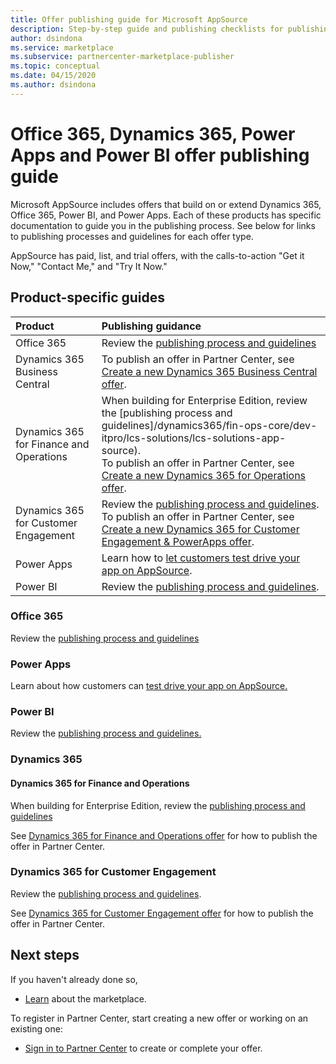 ```yaml
---
title: Offer publishing guide for Microsoft AppSource
description: Step-by-step guide and publishing checklists for publishing apps to Microsoft AppSource for Office 365, Dynamics 365, Power BI, and Power Apps
author: dsindona
ms.service: marketplace
ms.subservice: partnercenter-marketplace-publisher
ms.topic: conceptual
ms.date: 04/15/2020
ms.author: dsindona
---
```


# Office 365, Dynamics 365, Power Apps and Power BI offer publishing guide

Microsoft AppSource includes offers that build on or extend Dynamics 365, Office 365, Power BI, and Power Apps. Each of these products has specific documentation to guide you in the publishing process. See below for links to publishing processes and guidelines for each offer type.

AppSource has paid, list, and trial offers, with the calls-to-action "Get it Now," "Contact Me," and "Try It Now."

## Product-specific guides

| **Product**    | **Publishing guidance**  |
| :------------------- | :-------------------|
| Office 365 | Review the [publishing process and guidelines](/office/dev/store/submit-to-appsource-via-partner-center) |
| Dynamics 365 Business Central | To publish an offer in Partner Center, see [Create a new Dynamics 365 Business Central offer](./partner-center-portal/create-new-business-central-offer.md). |
| Dynamics 365 for Finance and Operations | When building for Enterprise Edition, review the [publishing process and guidelines]/dynamics365/fin-ops-core/dev-itpro/lcs-solutions/lcs-solutions-app-source).<br/>To publish an offer in Partner Center, see [Create a new Dynamics 365 for Operations offer](./partner-center-portal/create-new-operations-offer.md).  |
| Dynamics 365 for Customer Engagement | Review the [publishing process and guidelines](/dynamics365/customer-engagement/developer/publish-app-appsource).<br/>To publish an offer in Partner Center, see [Create a new Dynamics 365 for Customer Engagement & PowerApps offer](./partner-center-portal/create-new-customer-engagement-offer.md).  |
| Power Apps | Learn how to [let customers test drive your app on AppSource](https://powerapps.microsoft.com/blog/appsource-test-drive/). |
| Power BI | Review the [publishing process and guidelines](/power-bi/developer/office-store). |

### Office 365

Review the [publishing process and guidelines](https://docs.microsoft.com/office/dev/store/submit-to-the-office-store)

### Power Apps

Learn about how customers can [test drive your app on AppSource.](https://powerapps.microsoft.com/blog/appsource-test-drive/)

### Power BI

Review the [publishing process and guidelines.](https://docs.microsoft.com/power-bi/developer/office-store)

### Dynamics 365

#### Dynamics 365 for Finance and Operations
When building for Enterprise Edition, review the [publishing process and guidelines](https://docs.microsoft.com/dynamics365/unified-operations/dev-itpro/lcs-solutions/lcs-solutions-app-source)

See [Dynamics 365 for Finance and Operations offer](./partner-center-portal/create-new-operations-offer.md) for how to publish the offer in Partner Center.

### Dynamics 365 for Customer Engagement
Review the [publishing process and guidelines](https://docs.microsoft.com/dynamics365/customer-engagement/developer/publish-app-appsource).

See [Dynamics 365 for Customer Engagement offer](./partner-center-portal/create-new-customer-engagement-offer.md) for how to publish the offer in Partner Center.

## Next steps

If you haven't already done so, 

- [Learn](https://azuremarketplace.microsoft.com/sell) about the marketplace.

To register in Partner Center, start creating a new offer or working on an existing one:

- [Sign in to Partner Center](https://partner.microsoft.com/dashboard/account/v3/enrollment/introduction/partnership) to create or complete your offer.
